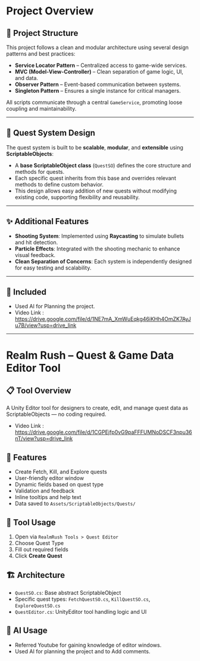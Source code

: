 # Project Overview

## 🔧 Project Structure

This project follows a clean and modular architecture using several design patterns and best practices:

- **Service Locator Pattern** – Centralized access to game-wide services.
- **MVC (Model-View-Controller)** – Clean separation of game logic, UI, and data.
- **Observer Pattern** – Event-based communication between systems.
- **Singleton Pattern** – Ensures a single instance for critical managers.

All scripts communicate through a central `GameService`, promoting loose coupling and maintainability.

---

## 🎯 Quest System Design

The quest system is built to be **scalable**, **modular**, and **extensible** using **ScriptableObjects**:

- A **base ScriptableObject class** (`QuestSO`) defines the core structure and methods for quests.
- Each specific quest inherits from this base and overrides relevant methods to define custom behavior.
- This design allows easy addition of new quests without modifying existing code, supporting flexibility and reusability.

---

## ✨ Additional Features

- **Shooting System**: Implemented using **Raycasting** to simulate bullets and hit detection.
- **Particle Effects**: Integrated with the shooting mechanic to enhance visual feedback.
- **Clean Separation of Concerns**: Each system is independently designed for easy testing and scalability.

---

## 📁 Included

- Used AI for Planning the project.
- Video Link : https://drive.google.com/file/d/1NE7mA_XmWuEqkg46iKHh4OmZK7AyJu7B/view?usp=drive_link

---

# Realm Rush – Quest & Game Data Editor Tool

## 📋 Tool Overview
A Unity Editor tool for designers to create, edit, and manage quest data as ScriptableObjects — no coding required.
- Video Link : https://drive.google.com/file/d/1CGPEjfp0vG9paFFFUMNoDSCF3npu36nT/view?usp=drive_link

## 🚀 Features
- Create Fetch, Kill, and Explore quests
- User-friendly editor window
- Dynamic fields based on quest type
- Validation and feedback
- Inline tooltips and help text
- Data saved to `Assets/ScriptableObjects/Quests/`

## 🧰 Tool Usage
1. Open via `RealmRush Tools > Quest Editor`
2. Choose Quest Type
3. Fill out required fields
4. Click **Create Quest**

## 🏗️ Architecture
- `QuestSO.cs`: Base abstract ScriptableObject
- Specific quest types: `FetchQuestSO.cs`, `KillQuestSO.cs`, `ExploreQuestSO.cs`
- `QuestEditor.cs`: UnityEditor tool handling logic and UI

## 🧠 AI Usage
- Referred Youtube for gaining knowledge of editor windows.
- Used AI for planning the project and to Add comments. 
